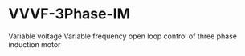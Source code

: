 # VVVF-3Phase-IM
Variable voltage Variable frequency open loop control of three phase induction motor
